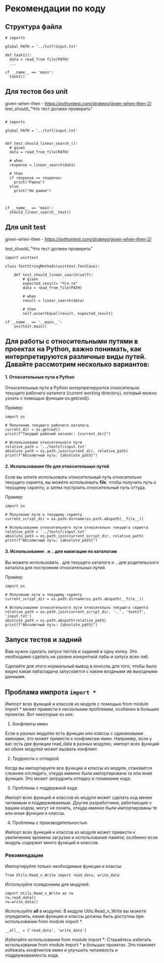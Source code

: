 # Рекомендации по коду
## Структура файла

```
# imports 

global PATH = '../txtf/input.txt'

def task1():
  data = read_from file(PATH)
  ...

if __name__ == 'main':
  task1()
```

## Для тестов без unit

given-when-then - https://pythontest.com/strategy/given-when-then-2/
test_should_"Что тест должен проверить"

```

# imports 

global PATH = '../txtf/input.txt'


def test_should_linear_search_():
  # given
  data = read_from_file(PATH)
   
  # when
  response = linear_search(data)

  # then
  if response == response:
    print("Равно")
  else 
    print("Не равно")



if __name__ == 'main':
  should_linear_search__test()

```


## Для unit test
given-when-then - https://pythontest.com/strategy/given-when-then-2/

test_should_"Что тест должен проверить"
```
import unittest

class TestStringMethods(unittest.TestCase):

    def test_should_linear_search(self):
        # given
        expected_result= "Что-то"
        data = read_from_file(PATH)

        # when
        result = linear_search(data)

        # then
        self.assertEqual(result, expected_result)

if __name__ == '__main__':
    unittest.main()
```

## Для работы с относительными путями в проектах на Python, важно понимать, как интерпретируются различные виды путей. Давайте рассмотрим несколько вариантов:

#### 1. Относительные пути в Python

Относительные пути в Python интерпретируются относительно текущего рабочего каталога (current working directory), который можно узнать с помощью функции os.getcwd().

Пример:
```
import os

# Получение текущего рабочего каталога
current_dir = os.getcwd()
print(f"Текущий рабочий каталог: {current_dir}")

# Использование относительного пути
relative_path = '../textsf/input.txt'
absolute_path = os.path.join(current_dir, relative_path)
print(f"Абсолютный путь: {absolute_path}")
```
#### 2. Использование __file__ для относительных путей

Если вы хотите использовать относительный путь относительно текущего скрипта, вы можете использовать __file__, чтобы получить путь к текущему скрипту, а затем построить относительный путь оттуда.

Пример:
```
import os

# Получение пути к текущему скрипту
current_script_dir = os.path.dirname(os.path.abspath(__file__))

# Использование относительного пути относительно текущего скрипта
relative_path = '../textsf/input.txt'
absolute_path = os.path.join(current_script_dir, relative_path)
print(f"Абсолютный путь: {absolute_path}")
```
#### 3. Использование . и .. для навигации по каталогам

Вы можете использовать . для текущего каталога и .. для родительского каталога для построения относительных путей.

Пример:

```
import os

# Получение пути к текущему скрипту
current_script_dir = os.path.dirname(os.path.abspath(__file__))

# Использование относительного пути относительно текущего скрипта
relative_path = os.path.join(current_script_dir, '..', 'textsf', 'input.txt')
absolute_path = os.path.abspath(relative_path)
print(f"Абсолютный путь: {absolute_path}")
```

## Запуск тестов и задний

Вам нужно сделать запуск тестов и заданий в одну копку.
Это необходимо сделать на уровне конкретной лабы и запуск всех лаб. 

Сделайте для этого нормальный вывод в консоль для того, чтобы было видно какая лаба/задача  запускается с каким входными ив выходными данными.

##  Проблама импрота `import *`
Импорт всех функций и классов из модуля с помощью from module import * может привести к нескольким проблемам, особенно в больших проектах. Вот некоторые из них:

1. Конфликты имен
   
Если в разных модулях есть функции или классы с одинаковыми именами, это может привести к конфликтам имен. Например, если у вас есть две функции read_data в разных модулях, импорт всех функций из обоих модулей может вызвать конфликт.

2. Трудности с отладкой

Когда вы импортируете все функции и классы из модуля, становится сложнее отследить, откуда именно была импортирована та или иная функция. Это может затруднить отладку и понимание кода.

3. Проблемы с поддержкой кода

Импорт всех функций и классов из модуля может сделать код менее читаемым и поддерживаемым. Другие разработчики, работающие с вашим кодом, могут не понять, откуда именно были импортированы те или иные функции и классы.

4. Проблемы с производительностью

Импорт всех функций и классов из модуля может привести к увеличению времени загрузки и использования памяти, особенно если модуль содержит много функций и классов.

### Рекомендации
Импортируйте только необходимые функции и классы:

```
from Utils.Read_n_Write import read_data, write_data
```
Используйте псевдонимы для модулей:

```
import Utils.Read_n_Write as rw
rw.read_data()
rw.write_data()
```
Используйте __all__ в модулях:
В модуле Utils.Read_n_Write вы можете определить, какие функции и классы должны быть доступны при использовании from module import *.

```
__all__ = ['read_data', 'write_data']
```
Избегайте использования from module import *:
Старайтесь избегать использования from module import * в больших проектах. Это поможет избежать конфликтов имен и улучшить читаемость и поддерживаемость кода.





